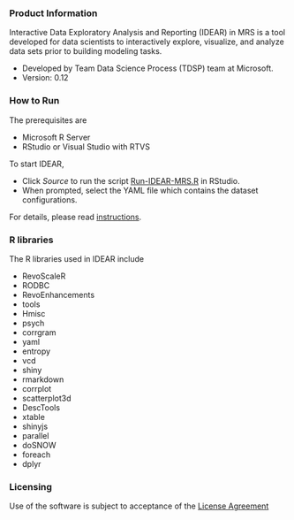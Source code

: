 ### Product Information

Interactive Data Exploratory Analysis and Reporting (IDEAR) in MRS is a tool developed for data scientists to interactively explore, visualize, and analyze data sets prior to building modeling tasks. 

- Developed by Team Data Science Process (TDSP) team at Microsoft.
- Version: 0.12

### How to Run

The prerequisites are

- Microsoft R Server 
- RStudio or Visual Studio with RTVS

To start IDEAR, 

- Click *Source* to run the script [Run-IDEAR-MRS.R](Run-IDEAR-MRS.R) in RStudio. 
- When prompted, select the YAML file which contains the dataset configurations.

For details, please read [instructions](team-data-science-process-idear-mrs-instructions.md).

### R libraries 
The R libraries used in IDEAR include
 
- RevoScaleR
- RODBC
- RevoEnhancements
- tools
- Hmisc
- psych
- corrgram
- yaml
- entropy
- vcd
- shiny
- rmarkdown
- corrplot
- scatterplot3d
- DescTools
- xtable
- shinyjs
- parallel
- doSNOW
- foreach
- dplyr

### Licensing

Use of the software is subject to acceptance of the [License Agreement](../LICENSE.txt) 